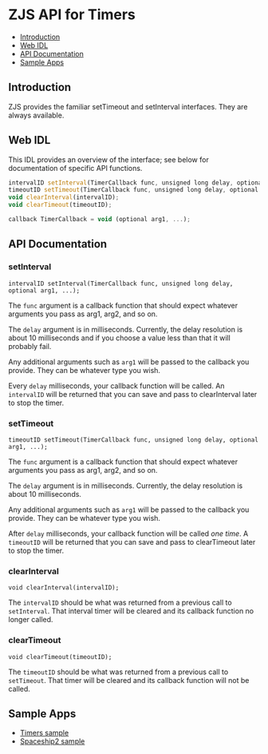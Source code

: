 ZJS API for Timers
==================

* [Introduction](#introduction)
* [Web IDL](#web-idl)
* [API Documentation](#api-documentation)
* [Sample Apps](#sample-apps)

Introduction
------------
ZJS provides the familiar setTimeout and setInterval interfaces. They are always
available.

Web IDL
-------
This IDL provides an overview of the interface; see below for documentation of
specific API functions.

```javascript
intervalID setInterval(TimerCallback func, unsigned long delay, optional arg1, ...);
timeoutID setTimeout(TimerCallback func, unsigned long delay, optional arg1, ...);
void clearInterval(intervalID);
void clearTimeout(timeoutID);

callback TimerCallback = void (optional arg1, ...);
```

API Documentation
-----------------
### setInterval

`intervalID setInterval(TimerCallback func, unsigned long delay, optional arg1, ...);
`

The `func` argument is a callback function that should expect whatever arguments
you pass as arg1, arg2, and so on.

The `delay` argument is in milliseconds. Currently, the delay resolution is
about 10 milliseconds and if you choose a value less than that it will probably
fail.

Any additional arguments such as `arg1` will be passed to the callback you
provide. They can be whatever type you wish.

Every `delay` milliseconds, your callback function will be called. An
`intervalID` will be returned that you can save and pass to clearInterval later
to stop the timer.

### setTimeout

`timeoutID setTimeout(TimerCallback func, unsigned long delay, optional arg1, ...);`

The `func` argument is a callback function that should expect whatever arguments
you pass as arg1, arg2, and so on.

The `delay` argument is in milliseconds. Currently, the delay resolution is
about 10 milliseconds.

Any additional arguments such as `arg1` will be passed to the callback you
provide. They can be whatever type you wish.

After `delay` milliseconds, your callback function will be called *one time*. A
`timeoutID` will be returned that you can save and pass to clearTimeout later
to stop the timer.

### clearInterval

`void clearInterval(intervalID);`

The `intervalID` should be what was returned from a previous call to
`setInterval`. That interval timer will be cleared and its callback function
no longer called.

### clearTimeout

`void clearTimeout(timeoutID);`

The `timeoutID` should be what was returned from a previous call to
`setTimeout`. That timer will be cleared and its callback function will not be
called.

Sample Apps
-----------
* [Timers sample](../samples/Timers.js)
* [Spaceship2 sample](../arduino/starterkit/Spaceship2.js)
